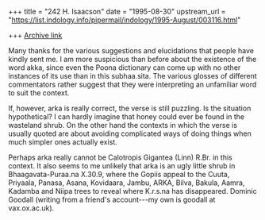 +++
title = "242 H. Isaacson"
date = "1995-08-30"
upstream_url = "https://list.indology.info/pipermail/indology/1995-August/003116.html"

+++
[Archive link](https://list.indology.info/pipermail/indology/1995-August/003116.html)

Many thanks for the various suggestions and elucidations that people 
have kindly sent me.  I am more suspicious than before about the 
existence of the word akka, since even the Poona dictionary can come 
up with no other instances of its use than in this subhaa.sita.
The various glosses of different commentators rather suggest that 
they were interpreting an unfamiliar word to suit the context.

If, however, arka is really correct, the verse is still puzzling. 
Is the situation hypothetical?  I can hardly imagine that honey
could ever be found in the wasteland shrub.  On the other hand the
contexts in which the verse is usually quoted are about avoiding
complicated ways of doing things when much simpler ones actually
exist.

Perhaps arka really cannot be Calotropis Gigantea (Linn) R.Br. in 
this context.  It also seems to me unlikely that arka is an ugly 
little shrub in Bhaagavata-Puraa.na X.30.9, where the Gopiis appeal 
to the Cuuta, Priyaala, Panasa, Asana, Kovidaara, Jambu, ARKA, Bilva, 
Bakula, Aamra, Kadamba and Niipa trees to reveal where K.r.s.na has
disappeared.
Dominic Goodall 
(writing from a friend's account---my own is goodall at vax.ox.ac.uk).





